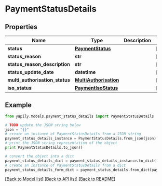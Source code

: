 # PaymentStatusDetails


## Properties
Name | Type | Description | Notes
------------ | ------------- | ------------- | -------------
**status** | [**PaymentStatus**](PaymentStatus.md) |  | [optional] 
**status_reason** | **str** |  | [optional] 
**status_reason_description** | **str** |  | [optional] 
**status_update_date** | **datetime** |  | [optional] 
**multi_authorisation_status** | [**MultiAuthorisation**](MultiAuthorisation.md) |  | [optional] 
**iso_status** | [**PaymentIsoStatus**](PaymentIsoStatus.md) |  | [optional] 

## Example

```python
from yapily.models.payment_status_details import PaymentStatusDetails

# TODO update the JSON string below
json = "{}"
# create an instance of PaymentStatusDetails from a JSON string
payment_status_details_instance = PaymentStatusDetails.from_json(json)
# print the JSON string representation of the object
print PaymentStatusDetails.to_json()

# convert the object into a dict
payment_status_details_dict = payment_status_details_instance.to_dict()
# create an instance of PaymentStatusDetails from a dict
payment_status_details_form_dict = payment_status_details.from_dict(payment_status_details_dict)
```
[[Back to Model list]](../README.md#documentation-for-models) [[Back to API list]](../README.md#documentation-for-api-endpoints) [[Back to README]](../README.md)


